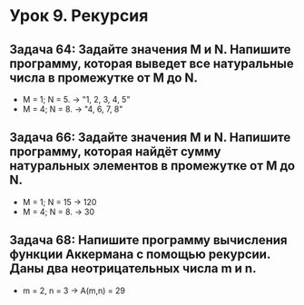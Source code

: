 # Урок 9. Рекурсия

## Задача 64: Задайте значения M и N. Напишите программу, которая выведет все натуральные числа в промежутке от M до N.
* M = 1; N = 5. -> "1, 2, 3, 4, 5"
* M = 4; N = 8. -> "4, 6, 7, 8"

## Задача 66: Задайте значения M и N. Напишите программу, которая найдёт сумму натуральных элементов в промежутке от M до N.
* M = 1; N = 15 -> 120
* M = 4; N = 8. -> 30

## Задача 68: Напишите программу вычисления функции Аккермана с помощью рекурсии. Даны два неотрицательных числа m и n.
* m = 2, n = 3 -> A(m,n) = 29